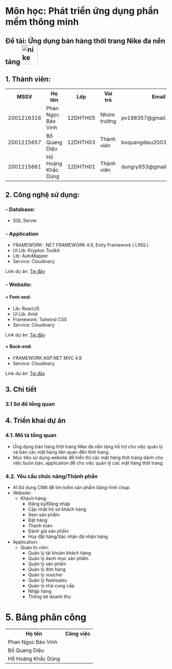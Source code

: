 # Môn học: Phát triển ứng dụng phần mềm thông minh 
## Đề tài: Ứng dụng bán hàng thời trang Nike đa nền tảng <img width="50" height="60" src="https://img.icons8.com/clouds/100/nike.png" alt="nike"/>
## 1. Thành viên:
<table>  
<tr><th>MSSV</th><th>Họ tên</th><th>Lớp</th><th>Vai trò<th>Email</th></tr>  
<tr>
  <td>2001216316</td>
  <td>Phan Ngọc Bảo Vinh</td>
  <td>12DHTH05</td>
  <td>Nhóm trưởng</td>
  <td>pv198357@gmail.com</td>
</tr>
<tr>
  <td>2001215657</td>
  <td>Bồ Quang Diệu</td>
  <td>12DHTH03</td>
  <td>Thành viên</td>
  <td>boquangdieu2003@gmail.com</td>
</tr>
<tr>
  <td>2001215661</td>
  <td>Hồ Hoàng Khắc Dũng</td>
  <td>12DHTH01</td>
  <td>Thành viên</td>
  <td>dungry853@gmail.com</td>
</tr>
</table>

## 2. Công nghệ sử dụng:
  ### - Database: 
  <ul>
    <li> SQL Server</li>  
  </ul>
  
  ### - Application
  
  <ul>
    <li>FRAMEWORK: .NET FRAMEWORK 4.8, Enity Framework ( LINQ )</li>
    <li>UI Lib: Krypton Toolkit </li>
    <li>Lib: AutoMapper</li>
    <li>Service: Cloudinary</li>
  </ul>
  
  Link dự án: [Tại đây](https://github.com/Nike-Multi-Platform/nike-application)
  
  ### - Website:
   #### + Font-end:
   
  <ul>
    <li>Lib: ReactJS</li>
    <li>UI Lib: Antd</li>
    <li>Framework: Tailwind CSS</li>
    <li>Service: Cloudinary</li>
    
  </ul>
  
   Link dự án: [Tại đây](https://github.com/Nike-Multi-Platform/nike-website-frontend)
   
   #### + Back-end:
  <ul>
     <li>FRAMEWORK:ASP.NET MVC 4.8</li>
    <li>Service: Cloudinary</li>
  </ul>
  
 Link dự án: [Tại đây](https://github.com/Nike-Multi-Platform/nike-website-backend)

## 3. Chi tiết 
### 3.1 Sơ đồ tổng quan
## 4. Triển khai dự án
### 4.1. Mô tả tổng quan
- Ứng dụng bán hàng thời trang Nike đa nền tảng hỗ trợ cho việc quản lý và bán các mặt hàng liên quan đến thời trang.
- Mục tiêu sử dụng website để hiển thị các mặt hàng thời trang dành cho việc buôn bán, application để cho việc quản lý các mặt hàng thời trang.
### 4.2. Yêu cầu chức năng/Thành phần
- AI:Sử dụng CNN để tìm kiếm sản phẩm bằng hình chụp.
- Website:
  - Khách hàng:
    - Đăng ký/Đăng nhập
    - Cập nhật hồ sơ khách hàng
    - Xem sản phẩm
    - Đặt hàng
    - Thanh toán
    - Đánh giá sản phẩm
    - Hủy đặt hàng/Xác nhận đã nhận hàng
- Application:
    - Quản trị viên:
       - Quản lý tài khoản khách hàng
       - Quản lý danh mục sản phẩm
       - Quản lý sản phẩm
       - Quản lý đơn hàng
       - Quản lý voucher
       - Quản lý flashsales
       - Quản lý nhà cung cấp
       - Nhập hàng
       - Thống kê doanh thu
# 5. Bảng phân công 
<table>
  <tr>
  <th>Họ tên</th>
  <th>Công việc</th>
</tr>  
<tr>
  <td>Phan Ngọc Bảo Vinh</td>
  <td></td> 
</tr>
<tr>
  <td>Bồ Quang Diệu</td>
  <td></td> 
</tr>
<tr>
  <td>Hồ Hoàng Khắc Dũng</td>
  <td></td> 
</tr>
</table>

